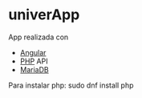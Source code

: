 # univerApp
App realizada con 

  * [Angular][1]
  * [PHP][2] API
  * [MariaDB][3]

Para instalar php:
    sudo dnf install php


[1]: https://angular.io/    "AngularJS"
[2]: http://php.net/        "PHP"
[3]: https://mariadb.org/   "MariaDB"





